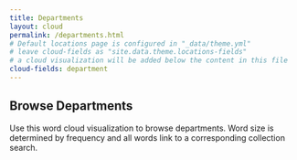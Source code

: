 ```yaml
---
title: Departments
layout: cloud
permalink: /departments.html
# Default locations page is configured in "_data/theme.yml"
# leave cloud-fields as "site.data.theme.locations-fields"
# a cloud visualization will be added below the content in this file
cloud-fields: department
---
```


## Browse Departments

Use this word cloud visualization to browse departments.
Word size is determined by frequency and all words link to a corresponding collection search.
